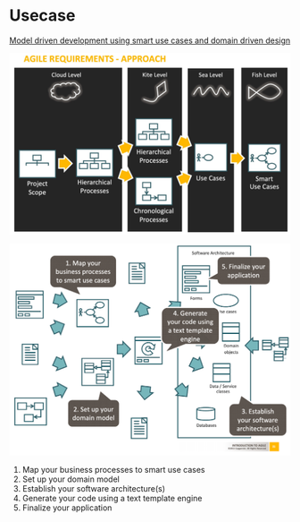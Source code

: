 # Usecase

[Model driven development using smart use cases and domain driven design](https://www.slideshare.net/aahoogendoorn/20110308-capgemini-tech-ed-model-driven-development-7330864)

![Usecase Level](images/usecase-level.jpg)


![Usecase Steps](images/usecase-steps.png)

1. Map your business processes to smart use cases
2. Set up your domain model
3. Establish your software architecture(s)
4. Generate your code using a text template engine
5. Finalize your application

